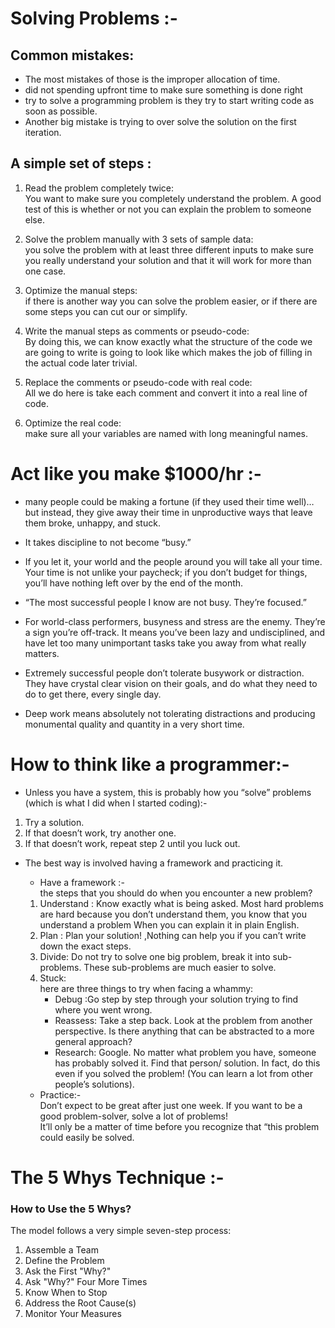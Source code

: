 # Solving Problems :- 

## Common mistakes: 

- The most mistakes of those is the improper allocation of time. 
- did not spending upfront time to make sure something is done right 
-  try to solve a programming problem is they try to start writing code as soon as possible. 
- Another big mistake is trying to over solve the solution on the first iteration.

## A simple set of steps : 
1. Read the problem completely twice:  
 You want to make sure you completely understand the problem.  A good test of this is whether or not you can explain the problem to someone else.   

 2. Solve the problem manually with 3 sets of sample data:  
 you solve the problem with at least three different inputs to make sure you really understand your solution and that it will work for more than one case.  

 3. Optimize the manual steps:  
  if there is another way you can solve the problem easier, or if there are some steps you can cut our or simplify.  
   
 4. Write the manual steps as comments or pseudo-code:  
   By doing this, we can know exactly what the structure of the code we are going to write is going to look like which makes the job of filling in the actual code later trivial. 

 5. Replace the comments or pseudo-code with real code:    
 All we do here is take each comment and convert it into a real line of code.  

 6. Optimize the real code:    
  make sure all your variables are named with long meaningful names.  
    
# Act like you make $1000/hr :-   

- many people could be making a fortune (if they used their time well)…but instead, they give away their time in unproductive ways that leave them broke, unhappy, and stuck.  

- It takes discipline to not become “busy.”  

- If you let it, your world and the people around you will take all your time. Your time is not unlike your paycheck; if you don’t budget for things, you’ll have nothing left over by the end of the month.  

- “The most successful people I know are not busy. They’re focused.”  

- For world-class performers, busyness and stress are the enemy. They’re a sign you’re off-track. It means you’ve been lazy and undisciplined, and have let too many unimportant tasks take you away from what really matters.  

- Extremely successful people don’t tolerate busywork or distraction. They have crystal clear vision on their goals, and do what they need to do to get there, every single day.

- Deep work means absolutely not tolerating distractions and producing monumental quality and quantity in a very short time.  

# How to think like a programmer:-  

- Unless you have a system, this is probably how you “solve” problems (which is what I did when I started coding):-  
1. Try a solution.  
2. If that doesn’t work, try another one.  
3. If that doesn’t work, repeat step 2 until you luck out.  

- The best way is involved having a framework and practicing it.
     - Have a framework :-  
     the steps that you should do when you encounter a new problem?  
     1. Understand :
      Know exactly what is being asked. Most hard problems are hard because you don’t understand them, 
      you know that you understand a problem When you can explain it in plain English.  
    2. Plan : Plan your solution! ,Nothing can help you if you can’t write down the exact steps.  
    3. Divide: Do not try to solve one big problem,  break it into sub-problems. These sub-problems are much easier to solve.  
    4. Stuck:   
    here are three things to try when facing a whammy:  
       - Debug :Go step by step through your solution trying to find where you went wrong.  
       - Reassess: Take a step back. Look at the problem from another perspective. Is there anything that can be abstracted to a more general approach?  
       - Research: Google. No matter what problem you have, someone has probably solved it. Find that person/ solution. In fact, do this even if you solved the problem! (You can learn a lot from other people’s solutions).   

    - Practice:-  
    Don’t expect to be great after just one week. If you want to be a good problem-solver, solve a lot of problems!  
    It’ll only be a matter of time before you recognize that “this problem could easily be solved.  

# The 5 Whys Technique :-  

### How to Use the 5 Whys? 
The model follows a very simple seven-step process:  
1. Assemble a Team
2. Define the Problem
3. Ask the First "Why?"
4. Ask "Why?" Four More Times
5. Know When to Stop
6. Address the Root Cause(s)
7. Monitor Your Measures